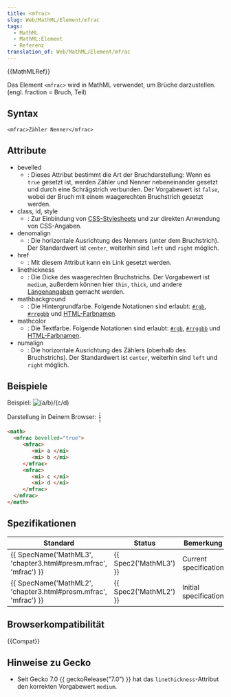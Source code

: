 ```yaml
---
title: <mfrac>
slug: Web/MathML/Element/mfrac
tags:
  - MathML
  - MathML:Element
  - Referenz
translation_of: Web/MathML/Element/mfrac
---
```

{{MathMLRef}}

Das Element `<mfrac>` wird in MathML verwendet, um Brüche darzustellen. (engl. fraction = Bruch, Teil)

## Syntax

    <mfrac>Zähler Nenner</mfrac>

## Attribute

- bevelled
  - : Dieses Attribut bestimmt die Art der Bruchdarstellung: Wenn es `true` gesetzt ist, werden Zähler und Nenner nebeneinander gesetzt und durch eine Schrägstrich verbunden. Der Vorgabewert ist `false`, wobei der Bruch mit einem waagerechten Bruchstrich gesetzt werden.
- class, id, style
  - : Zur Einbindung von [CSS-Stylesheets](/de/docs/Web/CSS) und zur direkten Anwendung von CSS-Angaben.
- denomalign
  - : Die horizontale Ausrichtung des Nenners (unter dem Bruchstrich). Der Standardwert ist `center`, weiterhin sind `left` und `right` möglich.
- href
  - : Mit diesem Attribut kann ein Link gesetzt werden.
- linethickness
  - : Die Dicke des waagerechten Bruchstrichs. Der Vorgabewert ist `medium`, außerdem können hier `thin`, `thick`, und andere [Längenangaben](/de/docs/CSS/length) gemacht werden.
- mathbackground
  - : Die Hintergrundfarbe. Folgende Notationen sind erlaubt: [`#rgb`](https://developer.mozilla.org/de/docs/Web/CSS/Farben#rgb%28%29), [`#rrggbb`](https://developer.mozilla.org/de/docs/Web/CSS/Farben#rgb%28%29) und [HTML-Farbnamen](/de/docs/Web/CSS/Farben#Werte).
- mathcolor
  - : Die Textfarbe. Folgende Notationen sind erlaubt: [`#rgb`](https://developer.mozilla.org/de/docs/Web/CSS/Farben#rgb%28%29), [`#rrggbb`](https://developer.mozilla.org/de/docs/Web/CSS/Farben#rgb%28%29) und [HTML-Farbnamen](/de/docs/Web/CSS/Farben#Werte).
- numalign
  - : Die horizontale Ausrichtung des Zählers (oberhalb des Bruchstrichs). Der Standardwert ist `center`, weiterhin sind `left` und `right` möglich.

## Beispiele

Beispiel: ![(a/b)/(c/d)](/files/3194/mfrac.png)

Darstellung in Deinem Browser: <math><mfrac bevelled="true"><mfrac><mi>a </mi><mi>b </mi></mfrac><mfrac><mi>c </mi><mi>d</mi></mfrac></mfrac></math>

```html
<math>
  <mfrac bevelled="true">
     <mfrac>
        <mi> a </mi>
        <mi> b </mi>
     </mfrac>
     <mfrac>
        <mi> c </mi>
        <mi> d </mi>
     </mfrac>
  </mfrac>
</math>
```

## Spezifikationen

| Standard                                                                             | Status                       | Bemerkung             |
| ------------------------------------------------------------------------------------ | ---------------------------- | --------------------- |
| {{ SpecName('MathML3', 'chapter3.html#presm.mfrac', 'mfrac') }} | {{ Spec2('MathML3') }} | Current specification |
| {{ SpecName('MathML2', 'chapter3.html#presm.mfrac', 'mfrac') }} | {{ Spec2('MathML2') }} | Initial specification |

## Browserkompatibilität

{{Compat}}

## Hinweise zu Gecko

- Seit Gecko 7.0 {{ geckoRelease("7.0") }} hat das `linethickness`-Attribut den korrekten Vorgabewert `medium`.
